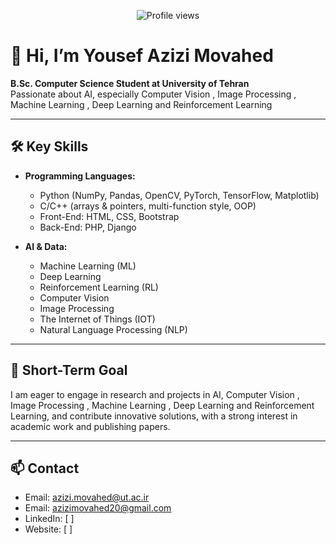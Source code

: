 <p align="center">
  <img src="https://komarev.com/ghpvc/?username=YousefAMovahed&style=flat-square" alt="Profile views" />
</p>

# 👋 Hi, I’m Yousef Azizi Movahed

**B.Sc. Computer Science Student at University of Tehran**  
Passionate about AI, especially Computer Vision , Image Processing , Machine Learning , Deep Learning and Reinforcement Learning

---

## 🛠️ Key Skills

- **Programming Languages:**  
  - Python (NumPy, Pandas, OpenCV, PyTorch, TensorFlow, Matplotlib)  
  - C/C++ (arrays & pointers, multi-function style, OOP)  
  - Front-End: HTML, CSS, Bootstrap
  - Back-End: PHP, Django

- **AI & Data:**  
  - Machine Learning (ML)  
  - Deep Learning  
  - Reinforcement Learning (RL)  
  - Computer Vision
  - Image Processing
  - The Internet of Things (IOT)
  - Natural Language Processing (NLP)  

---

## 🎯 Short-Term Goal

I am eager to engage in research and projects in AI, Computer Vision , Image Processing , Machine Learning , Deep Learning and Reinforcement Learning, and contribute innovative solutions, with a strong interest in academic work and publishing papers.

---

## 📫 Contact

- Email: [azizi.movahed@ut.ac.ir](mailto:azizi.movahed@ut.ac.ir)  
- Email: [azizimovahed20@gmail.com](mailto:azizimovahed20@gmail.com)  
- LinkedIn: [ ]  
- Website: [ ]
